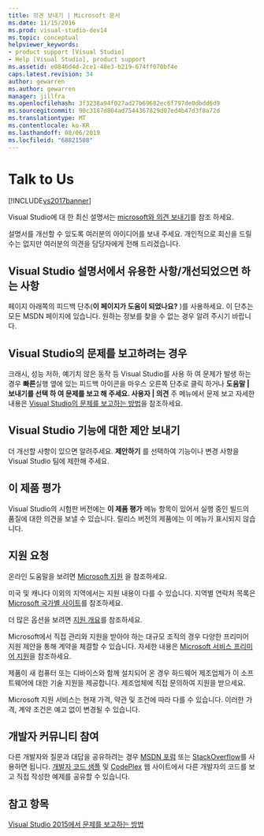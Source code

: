 ```yaml
---
title: 의견 보내기 | Microsoft 문서
ms.date: 11/15/2016
ms.prod: visual-studio-dev14
ms.topic: conceptual
helpviewer_keywords:
- product support [Visual Studio]
- Help [Visual Studio], product support
ms.assetid: e0846d4d-2ce1-48e3-b219-674ff070bf4e
caps.latest.revision: 34
author: gewarren
ms.author: gewarren
manager: jillfra
ms.openlocfilehash: 3f3238a94f027ad27b69682ec6f797de0dbdd6d9
ms.sourcegitcommit: 90c3187d804ad7544367829d07ed4b47d3f8a72d
ms.translationtype: MT
ms.contentlocale: ko-KR
ms.lasthandoff: 08/06/2019
ms.locfileid: "68821508"
---
```

# <a name="talk-to-us"></a>Talk to Us
[!INCLUDE[vs2017banner](../includes/vs2017banner.md)]

Visual Studio에 대 한 최신 설명서는 [microsoft와 의견 보내기](https://docs.microsoft.com/visualstudio/ide/feedback-options)를 참조 하세요.  

설명서를 개선할 수 있도록 여러분의 아이디어를 보내 주세요. 개인적으로 회신을 드릴 수는 없지만 여러분의 의견을 담당자에게 전해 드리겠습니다.  
  
## <a name="i-likedislike-something-in-the-visual-studio-documentation"></a>Visual Studio 설명서에서 유용한 사항/개선되었으면 하는 사항  
 페이지 아래쪽의 피드백 단추(**이 페이지가 도움이 되었나요?** )를 사용하세요. 이 단추는 모든 MSDN 페이지에 있습니다. 원하는 정보를 찾을 수 없는 경우 알려 주시기 바랍니다.  
  
## <a name="i-would-like-to-report-a-problem-with-visual-studio"></a>Visual Studio의 문제를 보고하려는 경우  
 크래시, 성능 저하, 예기치 않은 동작 등 Visual Studio를 사용 하 여 문제가 발생 하는 경우 **빠른**실행 옆에 있는 피드백 아이콘을 마우스 오른쪽 단추로 클릭 하거나 **도움말 &#124; 보내기를 선택 하 여 문제를 보고 해 주세요. 사용자 &#124; 의견** 주 메뉴에서 문제 보고 자세한 내용은 [Visual Studio의 문제를 보고하는 방법](../ide/how-to-report-a-problem-with-visual-studio-2015.md)을 참조하세요.  
  
## <a name="i-want-to-make-a-suggestion-about-visual-studio-features"></a>Visual Studio 기능에 대한 제안 보내기  
 더 개선할 사항이 있으면 알려주세요. **제안하기** 를 선택하여 기능이나 변경 사항을 Visual Studio 팀에 제한해 주세요.   
  
## <a name="rate-this-product"></a>이 제품 평가  
 Visual Studio의 시험판 버전에는 **이 제품 평가** 메뉴 항목이 있어서 실행 중인 빌드의 품질에 대한 의견을 보낼 수 있습니다. 릴리스 버전의 제품에는 이 메뉴가 표시되지 않습니다.  
  
## <a name="i-need-help"></a>지원 요청  
 온라인 도움말을 보려면 [Microsoft 지원](http://go.microsoft.com/fwlink/?LinkID=99019) 을 참조하세요.  
  
 미국 및 캐나다 이외의 지역에서는 지원 내용이 다를 수 있습니다. 지역별 연락처 목록은 [Microsoft 국가별 사이트](http://www.microsoft.com/worldwide/)를 참조하세요.  
  
 더 많은 옵션을 보려면 [지원 개요](http://www.visualstudio.com/support/support-overview-vs)를 참조하세요.  
  
 Microsoft에서 직접 관리와 지원을 받아야 하는 대규모 조직의 경우 다양한 프리미어 지원 제안을 통해 계약을 체결할 수 있습니다. 자세한 내용은 [Microsoft 서비스 프리미어 지원](http://go.microsoft.com/fwlink/?LinkId=258223)을 참조하세요.  
  
 제품이 새 컴퓨터 또는 디바이스와 함께 설치되어 온 경우 하드웨어 제조업체가 이 소프트웨어에 대한 기술 지원을 제공합니다. 제조업체에 직접 문의하여 지원을 받으세요.  
  
 Microsoft 지원 서비스는 현재 가격, 약관 및 조건에 따라 다를 수 있습니다. 이러한 가격, 계약 조건은 예고 없이 변경될 수 있습니다.  
  
## <a name="i-want-to-get-involved-in-the-developer-community"></a>개발자 커뮤니티 참여  
 다른 개발자와 질문과 대답을 공유하려는 경우 [MSDN 포럼](http://social.msdn.microsoft.com/Forums/home) 또는 [StackOverflow](http://stackoverflow.com/)를 사용하면 됩니다. [개발자 코드 샘플](http://code.msdn.microsoft.com/) 및 [CodePlex](http://www.codeplex.com/) 웹 사이트에서 다른 개발자의 코드를 보고 직접 작성한 예제를 공유할 수 있습니다.  
  
## <a name="see-also"></a>참고 항목  
 [Visual Studio 2015에서 문제를 보고하는 방법](../ide/how-to-report-a-problem-with-visual-studio-2015.md)
